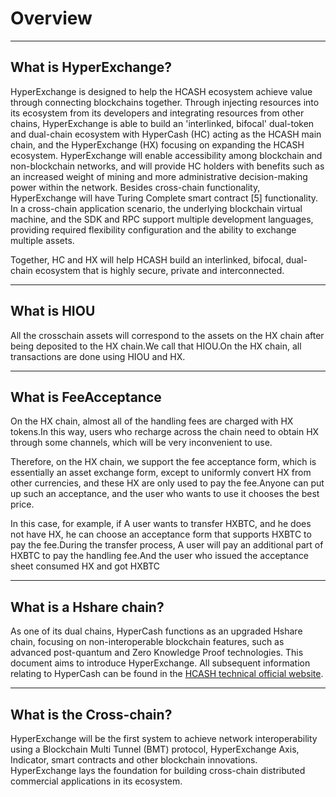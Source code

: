 # Overview

---

## What is HyperExchange?
HyperExchange is designed to help the HCASH ecosystem achieve value through connecting blockchains together. Through injecting resources into its ecosystem from its developers and integrating resources from other chains, HyperExchange is able to build an 'interlinked, bifocal' dual-token and dual-chain ecosystem with HyperCash (HC) acting as the HCASH main chain, and the HyperExchange (HX) focusing on expanding the HCASH ecosystem. HyperExchange will enable accessibility among blockchain and non-blockchain networks, and will provide HC holders with benefits such as an increased weight of mining and more administrative decision-making power within the network. Besides cross-chain functionality, HyperExchange will have Turing Complete smart contract [5] functionality. In a cross-chain application scenario, the underlying blockchain virtual machine, and the SDK and RPC support multiple development languages, providing required flexibility configuration and the ability to exchange multiple assets.

Together, HC and HX will help HCASH build an interlinked, bifocal, dual-chain ecosystem that is highly secure, private and interconnected.

---

## What is HIOU

All the crosschain assets will correspond to the assets on the HX chain after being deposited to the HX chain.We call that HIOU.On the HX chain, all transactions are done using HIOU and HX.

---

## What is FeeAcceptance

On the HX chain, almost all of the handling fees are charged with HX tokens.In this way, users who recharge across the chain need to obtain HX through some channels, which will be very inconvenient to use.

Therefore, on the HX chain, we support the fee acceptance form, which is essentially an asset exchange form, except to uniformly convert HX from other currencies, and these HX are only used to pay the fee.Anyone can put up such an acceptance, and the user who wants to use it chooses the best price.

In this case, for example, if A user wants to transfer HXBTC, and he does not have HX, he can choose an acceptance form that supports HXBTC to pay the fee.During the transfer process, A user will pay an additional part of HXBTC to pay the handling fee.And the user who issued the acceptance sheet consumed HX and got HXBTC

---

## What is a Hshare chain?
As one of its dual chains, HyperCash functions as an upgraded Hshare chain, focusing on non-interoperable blockchain features, such as advanced post-quantum and Zero Knowledge Proof technologies. This document aims to introduce HyperExchange. All subsequent information relating to HyperCash can be found in the [HCASH technical official website](https://h.cash/).

---

## What is the Cross-chain?
HyperExchange will be the first system to achieve network interoperability using a Blockchain Multi Tunnel (BMT) protocol, HyperExchange Axis, Indicator, smart contracts and other blockchain innovations. HyperExchange lays the foundation for building cross-chain distributed commercial applications in its ecosystem.

